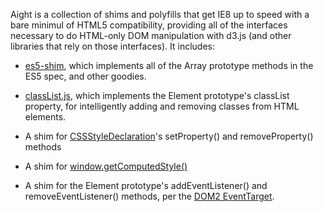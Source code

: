 Aight is a collection of shims and polyfills that get IE8 up to speed with
a bare minimul of HTML5 compatibility, providing all of the interfaces
necessary to do HTML-only DOM manipulation with d3.js (and other libraries that
rely on those interfaces). It includes:

* [es5-shim](https://github.com/kriskowal/es5-shim), which implements all of
  the Array prototype methods in the ES5 spec, and other goodies.

* [classList.js](https://github.com/eligrey/classList.js), which implements the
  Element prototype's classList property, for intelligently adding and removing
  classes from HTML elements.

* A shim for [CSSStyleDeclaration](http://www.w3.org/TR/DOM-Level-2-Style/css.html#CSS-CSSStyleDeclaration)'s
  setProperty() and removeProperty() methods

* A shim for [window.getComputedStyle()](http://www.w3.org/TR/DOM-Level-2-Style/css.html#CSS-CSSview-getComputedStyle)

* A shim for the Element prototype's addEventListener() and
  removeEventListener() methods, per the [DOM2 EventTarget](http://www.w3.org/TR/DOM-Level-2-Events/events.html#Events-EventTarget).
